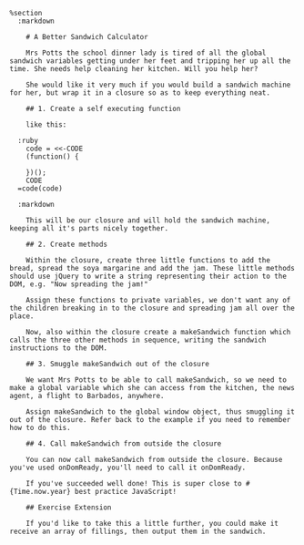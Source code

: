     %section
      :markdown

        # A Better Sandwich Calculator

        Mrs Potts the school dinner lady is tired of all the global sandwich variables getting under her feet and tripping her up all the time. She needs help cleaning her kitchen. Will you help her?

        She would like it very much if you would build a sandwich machine for her, but wrap it in a closure so as to keep everything neat.

        ## 1. Create a self executing function

        like this:

      :ruby
        code = <<-CODE
        (function() {

        })();
        CODE
      =code(code)

      :markdown

        This will be our closure and will hold the sandwich machine, keeping all it's parts nicely together.

        ## 2. Create methods

        Within the closure, create three little functions to add the bread, spread the soya margarine and add the jam. These little methods should use jQuery to write a string representing their action to the DOM, e.g. "Now spreading the jam!"

        Assign these functions to private variables, we don't want any of the children breaking in to the closure and spreading jam all over the place.

        Now, also within the closure create a makeSandwich function which calls the three other methods in sequence, writing the sandwich instructions to the DOM.

        ## 3. Smuggle makeSandwich out of the closure

        We want Mrs Potts to be able to call makeSandwich, so we need to make a global variable which she can access from the kitchen, the news agent, a flight to Barbados, anywhere.

        Assign makeSandwich to the global window object, thus smuggling it out of the closure. Refer back to the example if you need to remember how to do this.

        ## 4. Call makeSandwich from outside the closure

        You can now call makeSandwich from outside the closure. Because you've used onDomReady, you'll need to call it onDomReady.

        If you've succeeded well done! This is super close to #{Time.now.year} best practice JavaScript!

        ## Exercise Extension

        If you'd like to take this a little further, you could make it receive an array of fillings, then output them in the sandwich.

